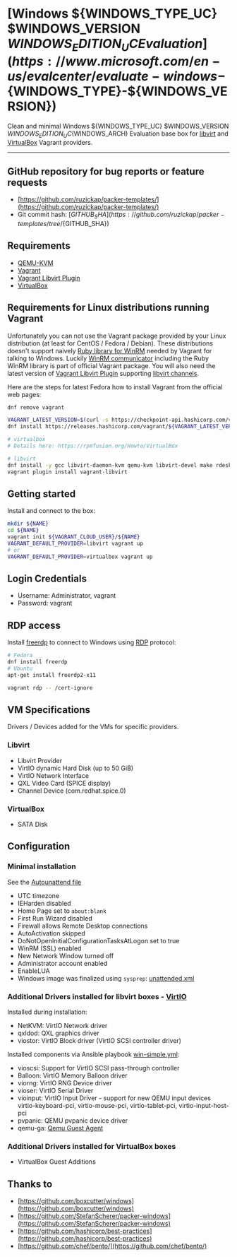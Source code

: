 # [Windows ${WINDOWS_TYPE_UC} $WINDOWS_VERSION ${WINDOWS_EDITION_UC} Evaluation](https://www.microsoft.com/en-us/evalcenter/evaluate-windows-${WINDOWS_TYPE}-${WINDOWS_VERSION})

Clean and minimal Windows ${WINDOWS_TYPE_UC} $WINDOWS_VERSION
${WINDOWS_EDITION_UC} ($WINDOWS_ARCH) Evaluation base box for [libvirt](https://github.com/vagrant-libvirt/vagrant-libvirt)
and [VirtualBox](https://www.vagrantup.com/docs/providers/virtualbox) Vagrant providers.

---

## GitHub repository for bug reports or feature requests

* [https://github.com/ruzickap/packer-templates/](https://github.com/ruzickap/packer-templates/)
* Git commit hash: [${GITHUB_SHA}](https://github.com/ruzickap/packer-templates/tree/${GITHUB_SHA})

## Requirements

* [QEMU-KVM](https://en.wikibooks.org/wiki/QEMU/Installing_QEMU)
* [Vagrant](https://www.vagrantup.com/downloads)
* [Vagrant Libvirt Plugin](https://github.com/pradels/vagrant-libvirt#installation)
* [VirtualBox](https://www.virtualbox.org/)

## Requirements for Linux distributions running Vagrant

Unfortunately you can not use the Vagrant package provided by your Linux
distribution (at least for CentOS / Fedora / Debian).
These distributions doesn't support naively [Ruby library for WinRM](https://github.com/WinRb/WinRM)
needed by Vagrant for talking to Windows.
Luckily [WinRM communicator](https://github.com/mitchellh/vagrant/tree/master/plugins/communicators/winrm)
including the Ruby WinRM library is part of official Vagrant package.
You will also need the latest version of [Vagrant Libvirt Plugin](https://github.com/pradels/vagrant-libvirt#installation)
supporting [libvirt channels](https://libvirt.org/formatdomain.html#elementCharChannel).

Here are the steps for latest Fedora how to install Vagrant from the official
web pages:

```bash
dnf remove vagrant

VAGRANT_LATEST_VERSION=$(curl -s https://checkpoint-api.hashicorp.com/v1/check/vagrant | jq -r -M '.current_version')
dnf install https://releases.hashicorp.com/vagrant/${VAGRANT_LATEST_VERSION}/vagrant_${VAGRANT_LATEST_VERSION}_x86_64.rpm

# virtualbox
# Details here: https://rpmfusion.org/Howto/VirtualBox

# libvirt
dnf install -y gcc libvirt-daemon-kvm qemu-kvm libvirt-devel make rdesktop
vagrant plugin install vagrant-libvirt
```

## Getting started

Install and connect to the box:

```bash
mkdir ${NAME}
cd ${NAME}
vagrant init ${VAGRANT_CLOUD_USER}/${NAME}
VAGRANT_DEFAULT_PROVIDER=libvirt vagrant up
# or
VAGRANT_DEFAULT_PROVIDER=virtualbox vagrant up
```

## Login Credentials

* Username: Administrator, vagrant
* Password: vagrant

## RDP access

Install [freerdp](https://www.freerdp.com/) to connect to Windows using [RDP](https://en.wikipedia.org/wiki/Remote_Desktop_Protocol)
protocol:

```bash
# Fedora
dnf install freerdp
# Ubuntu
apt-get install freerdp2-x11

vagrant rdp -- /cert-ignore
```

## VM Specifications

Drivers / Devices added for the VMs for specific providers.

### Libvirt

* Libvirt Provider
* VirtIO dynamic Hard Disk (up to 50 GiB)
* VirtIO Network Interface
* QXL Video Card (SPICE display)
* Channel Device (com.redhat.spice.0)

### VirtualBox

* SATA Disk

## Configuration

### Minimal installation

See the [Autounattend file](https://github.com/ruzickap/packer-templates/blob/main/http/windows-${WINDOWS_VERSION}/Autounattend.xml)

* UTC timezone
* IEHarden disabled
* Home Page set to `about:blank`
* First Run Wizard disabled
* Firewall allows Remote Desktop connections
* AutoActivation skipped
* DoNotOpenInitialConfigurationTasksAtLogon set to true
* WinRM (SSL) enabled
* New Network Window turned off
* Administrator account enabled
* EnableLUA
* Windows image was finalized using `sysprep`: [unattended.xml](https://github.com/ruzickap/packer-templates/blob/main/scripts/win-common/unattend.xml)

### Additional Drivers installed for libvirt boxes - [VirtIO](https://docs.fedoraproject.org/en-US/quick-docs/creating-windows-virtual-machines-using-virtio-drivers/)

Installed during installation:

* NetKVM: VirtIO Network driver
* qxldod: QXL graphics driver
* viostor: VirtIO Block driver (VirtIO SCSI controller driver)

Installed components via Ansible playbook [win-simple.yml](https://github.com/ruzickap/packer-templates/blob/main/ansible/win-simple.yml):

* vioscsi: Support for VirtIO SCSI pass-through controller
* Balloon: VirtIO Memory Balloon driver
* viorng: VirtIO RNG Device driver
* vioser: VirtIO Serial Driver
* vioinput: VirtIO Input Driver - support for new QEMU input devices
  virtio-keyboard-pci, virtio-mouse-pci, virtio-tablet-pci,
  virtio-input-host-pci
* pvpanic: QEMU pvpanic device driver
* qemu-ga: [Qemu Guest Agent](http://wiki.libvirt.org/page/Qemu_guest_agent)

### Additional Drivers installed for VirtualBox boxes

* VirtualBox Guest Additions

## Thanks to

* [https://github.com/boxcutter/windows](https://github.com/boxcutter/windows)
* [https://github.com/StefanScherer/packer-windows](https://github.com/StefanScherer/packer-windows)
* [https://github.com/hashicorp/best-practices](https://github.com/hashicorp/best-practices)
* [https://github.com/chef/bento/](https://github.com/chef/bento/)
